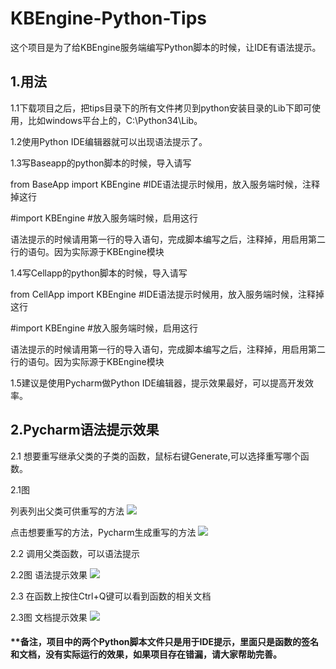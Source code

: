 KBEngine-Python-Tips
===================================


这个项目是为了给KBEngine服务端编写Python脚本的时候，让IDE有语法提示。

## 1.用法
1.1下载项目之后，把tips目录下的所有文件拷贝到python安装目录的Lib下即可使用，比如windows平台上的，C:\Python34\Lib。


1.2使用Python IDE编辑器就可以出现语法提示了。


1.3写Baseapp的python脚本的时候，导入请写


from  BaseApp import KBEngine #IDE语法提示时候用，放入服务端时候，注释掉这行


\#import KBEngine #放入服务端时候，启用这行



语法提示的时候请用第一行的导入语句，完成脚本编写之后，注释掉，用启用第二行的语句。因为实际源于KBEngine模块

1.4写Cellapp的python脚本的时候，导入请写

from  CellApp import KBEngine #IDE语法提示时候用，放入服务端时候，注释掉这行


\#import KBEngine #放入服务端时候，启用这行

语法提示的时候请用第一行的导入语句，完成脚本编写之后，注释掉，用启用第二行的语句。因为实际源于KBEngine模块

1.5建议是使用Pycharm做Python IDE编辑器，提示效果最好，可以提高开发效率。

## 2.Pycharm语法提示效果
2.1 想要重写继承父类的子类的函数，鼠标右键Generate,可以选择重写哪个函数。

2.1图

列表列出父类可供重写的方法
![](http://t2.qpic.cn/mblogpic/e40d9421ab85418772a0/2000)

点击想要重写的方法，Pycharm生成重写的方法
![](http://t2.qpic.cn/mblogpic/b4cb7833b91f6aa7788e/2000)




2.2 调用父类函数，可以语法提示

2.2图
语法提示效果
![](http://t2.qpic.cn/mblogpic/5e88bbe757ce36afbdbe/2000)



2.3 在函数上按住Ctrl+Q键可以看到函数的相关文档

2.3图
文档提示效果
![](http://t2.qpic.cn/mblogpic/8f48fd6888c3a9f366a6/2000)

#### **备注，项目中的两个Python脚本文件只是用于IDE提示，里面只是函数的签名和文档，没有实际运行的效果，如果项目存在错漏，请大家帮助完善。
